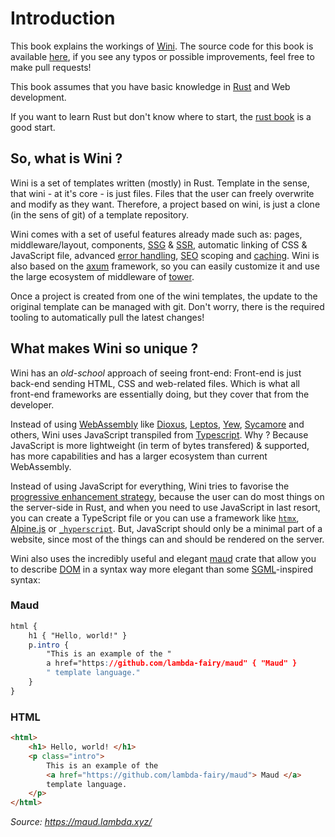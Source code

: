 # Introduction

This book explains the workings of [Wini](https://github.com/wini-rs/wini). The source code for this book is available [here](https://github.com/wini-rs/wini-website), if you see any typos or possible improvements, feel free to make pull requests!

This book assumes that you have basic knowledge in [Rust](https://www.rust-lang.org/) and Web development.

<div class="note">

If you want to learn Rust but don't know where to start, the [rust book](https://doc.rust-lang.org/stable/book/) is a good start.

</div>

## So, what is Wini ?

Wini is a set of templates written (mostly) in Rust. Template in the sense, that wini - at it's core - is just files. Files that the user can freely overwrite and modify as they want. Therefore, a project based on wini, is just a clone (in the sens of git) of a template repository.

Wini comes with a set of useful features already made such as: pages, middleware/layout, components, [SSG](https://developer.mozilla.org/en-US/docs/Glossary/SSG) & [SSR](https://developer.mozilla.org/en-US/docs/Glossary/SSR), automatic linking of CSS & JavaScript file, advanced [error handling](https://doc.rust-lang.org/book/ch09-00-error-handling.html), [SEO](https://en.wikipedia.org/wiki/Search_engine_optimization) scoping and [caching](https://en.wikipedia.org/wiki/Cache_(computing)). Wini is also based on the [axum](https://github.com/tokio-rs/axum) framework, so you can easily customize it and use the large ecosystem of middleware of [tower](https://github.com/tower-rs/tower).

Once a project is created from one of the wini templates, the update to the original template can be managed with git. Don't worry, there is the required tooling to automatically pull the latest changes!

## What makes Wini so unique ?

Wini has an _old-school_ approach of seeing front-end: Front-end is just back-end sending HTML, CSS and web-related files. Which is what all front-end frameworks are essentially doing, but they cover that from the developer.

Instead of using [WebAssembly](https://webassembly.org/) like [Dioxus](https://dioxuslabs.com/), [Leptos](https://leptos.dev/), [Yew](https://yew.rs/), [Sycamore](https://sycamore.dev/) and others, Wini uses JavaScript transpiled from [Typescript](https://www.typescriptlang.org/). Why ? Because JavaScript is more lightweight (in term of bytes transfered) & supported, has more capabilities and has a larger ecosystem than current WebAssembly.

Instead of using JavaScript for everything, Wini tries to favorise the [progressive enhancement strategy](https://en.wikipedia.org/wiki/Progressive_enhancement), because the user can do most things on the server-side in Rust, and when you need to use JavaScript in last resort, you can create a TypeScript file or you can use a framework like [`htmx`](https://htmx.org/), [Alpine.js](https://alpinejs.dev/) or [`_hyperscript`](https://hyperscript.org/).
But, JavaScript should only be a minimal part of a website, since most of the things can and should be rendered on the server.

Wini also uses the incredibly useful and elegant [maud](https://maud.lambda.xyz/) crate that allow you to describe [DOM](https://developer.mozilla.org/en-US/docs/Web/API/Document_Object_Model) in a syntax way more elegant than some [SGML](https://en.wikipedia.org/wiki/Standard_Generalized_Markup_Language)-inspired syntax:

### Maud
```css
html {
    h1 { "Hello, world!" }
    p.intro {
        "This is an example of the "
        a href="https://github.com/lambda-fairy/maud" { "Maud" }
        " template language."
    }
}
```

### HTML
```html
<html>
    <h1> Hello, world! </h1>
    <p class="intro">
        This is an example of the 
        <a href="https://github.com/lambda-fairy/maud"> Maud </a>
        template language.
    </p>
</html>
```

_Source: <https://maud.lambda.xyz/>_
